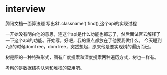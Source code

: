 # interview
腾讯文档一面算法题
写出$('.classname').find(),这个api的实现过程

一开始没有明白他的意思，连这个api是什么功能也都忘了，然后面试官去解释了一下这个api的功能。开始写，好吧，我的重点都放在了他要我做什么。
今天睡到7点的时候domTree，domTree，突然想起，原来他是要实现树的遍历而已。

树是图的一种特殊形式，图有广度搜索和深度搜索两种遍历方式，树也一样有。

考察的是数据结构队列和堆栈的应用吧。

